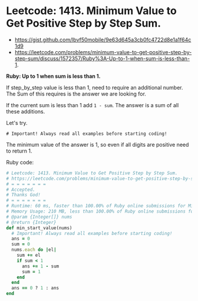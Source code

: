 # Leetcode: 1413. Minimum Value to Get Positive Step by Step Sum.

- https://gist.github.com/lbvf50mobile/9e63d645a3cb0fc4722d8e1a1f64c1d9
- https://leetcode.com/problems/minimum-value-to-get-positive-step-by-step-sum/discuss/1572357/Ruby%3A-Up-to-1-when-sum-is-less-than-1.

**Ruby: Up to 1 when sum is less than 1.**

If step_by_step value is less than 1, need to require an additional number. The Sum of this requires is the answer we are looking for. 

If the current sum is less than 1 add `1 - sum`. The answer is a sum of all these additions.  

Let's try.

```
# Important! Always read all examples before starting coding!
```

The minimum value of the answer is 1, so even if all digits are positive need to return 1.  
 
Ruby code:
```Ruby
# Leetcode: 1413. Minimum Value to Get Positive Step by Step Sum.
# https://leetcode.com/problems/minimum-value-to-get-positive-step-by-step-sum/
# = = = = = = =
# Accepted.
# Thanks God!
# = = = = = = =
# Runtime: 60 ms, faster than 100.00% of Ruby online submissions for Minimum Value to Get Positive Step by Step Sum.
# Memory Usage: 210 MB, less than 100.00% of Ruby online submissions for Minimum Value to Get Positive Step by Step Sum.
# @param {Integer[]} nums
# @return {Integer}
def min_start_value(nums)
  # Important! Always read all examples before starting coding!
  ans = 0
  sum = 0
  nums.each do |el|
    sum += el
    if sum < 1
      ans += 1 - sum
      sum = 1
    end
  end
  ans == 0 ? 1 : ans
end
```
